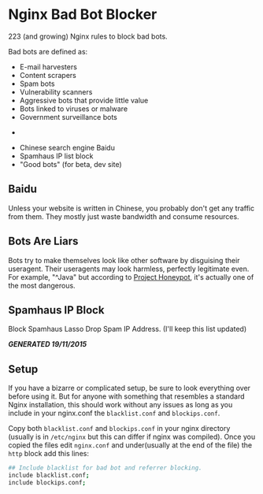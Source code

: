 Nginx Bad Bot Blocker
===============

223 (and growing) Nginx rules to block bad bots.

Bad bots are defined as:

- E-mail harvesters
- Content scrapers
- Spam bots
- Vulnerability scanners
- Aggressive bots that provide little value
- Bots linked to viruses or malware
- Government surveillance bots
- ~~~Russian search engine Yandex~~~ (Per users request Yandex was removed)
- Chinese search engine Baidu
- Spamhaus IP list block
- "Good bots" (for beta, dev site)

Baidu
------------

Unless your website is written in Chinese, you probably don't
get any traffic from them. They mostly just waste bandwidth and consume resources.


Bots Are Liars
--------------

Bots try to make themselves look like other software by disguising their
useragent. Their useragents may look harmless, perfectly legitimate even.
For example, "^Java" but according to
[Project Honeypot](https://www.projecthoneypot.org/harvester_useragents.php),
it's actually one of the most dangerous.


Spamhaus IP Block
----------------

Block Spamhaus Lasso Drop Spam IP Address. (I'll keep this list updated)

***GENERATED 19/11/2015***


Setup
-----

If you have a bizarre or complicated setup, be sure to look everything
over before using it. But for anyone with something that resembles
a standard Nginx installation, this should work without any issues as long as you include in your nginx.conf the `blacklist.conf` and `blockips.conf`.

Copy both `blacklist.conf` and `blockips.conf` in your nginx directory (usually is in `/etc/nginx` but this can differ if nginx was compiled).
Once you copied the files edit `nginx.conf` and under(usually at the end of the file) the `http` block add this lines:

```bash
## Include blacklist for bad bot and referrer blocking.
include blacklist.conf;
include blockips.conf;
```


